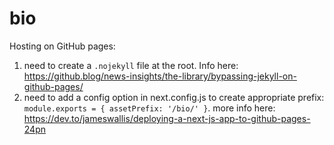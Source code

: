 # bio

Hosting on GitHub pages:
1. need to create a `.nojekyll` file at the root. Info here: https://github.blog/news-insights/the-library/bypassing-jekyll-on-github-pages/
2. need to add a config option in next.config.js to create appropriate prefix: `module.exports = { assetPrefix: '/bio/' }`.
   more info here: https://dev.to/jameswallis/deploying-a-next-js-app-to-github-pages-24pn
